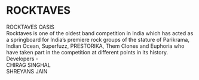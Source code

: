 # ROCKTAVES
ROCKTAVES OASIS<br>
Rocktaves is one of the oldest band competition in India which has acted as a springboard for India’s premiere rock groups of the stature of Parikrama, Indian Ocean, Superfuzz, PRESTORIKA, Them Clones and Euphoria who have taken part in the competition at different points in its history.<br>
Developers -<br> CHIRAG SINGHAL<br>
             SHREYANS JAIN


